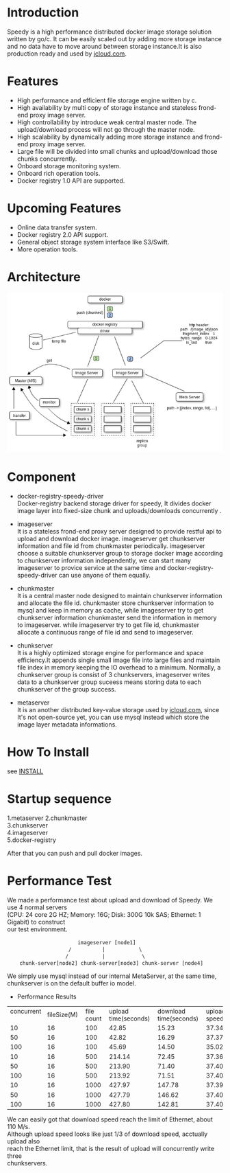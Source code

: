 Introduction
============

Speedy is a high performance distributed docker image storage solution written by go/c. It can be easily scaled out by adding more storage instance and no data have to move around between storage instance.It is also production ready and used by [jcloud.com](http://jcloud.com).

Features
============
* High performance and efficient file storage engine written by c.
* High availability by multi copy of storage instance and stateless frond-end proxy image server.
* High controllability by introduce weak central master node. The upload/download process will not go through the master node.
* High scalability by dynamically adding more storage instance and frond-end proxy image server.
* Large file will be divided into small chunks and upload/download those chunks concurrently.
* Onboard storage monitoring system.
* Onboard rich operation tools.
* Docker registry 1.0 API are supported.

Upcoming Features
============
* Online data transfer system.
* Docker registry 2.0 API support.
* General object storage system interface like S3/Swift.
* More operation tools.

Architecture
============
![architecture](docs/speedy-arch.png)

Component
============
* docker-registry-speedy-driver       
Docker-registry backend storage driver for speedy, It divides docker image layer into fixed-size chunk and uploads/downloads concurrently .

* imageserver            
It is a stateless frond-end proxy server designed to provide restful api to upload and download docker image. 
imageserver get chunkserver information and file id from chunkmaster periodically. 
imageserver choose a suitable chunkserver group to storage docker image according to chunkserver information independently, 
we can start many imageserver to provice service at the same time and docker-registry-speedy-driver can use anyone of them equally.

* chunkmaster              
It is a central master node designed to maintain chunkserver information and allocate the file id. 
chunkmaster store chunkserver information to mysql and keep in memory as cache, while imageserver try to get chunkserver information chunkmaster send the information in memory to imageserver.
while imageserver try to get file id, chunkmaster allocate a continuous range of file id and send to imageserver.

* chunkserver             
It is a highly optimized storage engine for performance and space efficiency.It appends single small image file into large files and maintain file index in memory keeping the IO overhead to a minimum. Normally, a chunkserver group is consist of 3 chunkservers, imageserver writes data to a chunkserver group suceess means storing data to each chunkserver of the group success. 

* metaserver        
It is an another distributed key-value storage used by [jcloud.com](http://jcloud.com), since It's not open-source yet, you can use mysql instead which store the image layer metadata informations.

How To Install
=============
see [INSTALL](INSTALL.md)

Startup sequence
================
1.metaserver
2.chunkmaster   
3.chunkserver   
4.imageserver   
5.docker-registry   

After that you can push and pull docker images.

Performance Test
================

We made a performance test about upload and download of Speedy. We use 4 normal servers   
(CPU: 24 core 2G HZ; Memory: 16G; Disk: 300G 10k SAS; Ethernet: 1 Gigabit) to construct   
our test environment. 

                           imageserver [node1]
                        /          |           \
                       /           |            \
        chunk-server[node2] chunk-server[node3] chunk-server [node4]

We simply use mysql instead of our internal MetaServer, at the same time,    
chunkserver is on the default buffer io model.

+ Performance Results

<table>
<tr><td> concurrent &nbsp;</td><td> fileSize(M)&nbsp; </td><td> file count&nbsp; </td><td> upload time(seconds)&nbsp; </td><td> download time(seconds)&nbsp; </td><td> upload speed(M/s)&nbsp; </td><td> download speed(M/s)&nbsp; </td></tr>
<tr><td> 10         </td><td> 16          </td><td> 100        </td><td> 42.85                </td><td> 15.23                  </td><td> 37.34        </td><td> 105.06 </td></tr>
<tr><td> 50         </td><td> 16          </td><td> 100        </td><td> 42.82                </td><td> 16.29                  </td><td> 37.37        </td><td> 98.22 </td></tr>
<tr><td> 100        </td><td> 16          </td><td> 100        </td><td> 45.69                </td><td> 14.50                  </td><td> 35.02        </td><td> 110.34 </td></tr>
<tr><td> 10         </td><td> 16          </td><td> 500        </td><td> 214.14               </td><td> 72.45                  </td><td> 37.36        </td><td> 110.42 </td></tr>
<tr><td> 50         </td><td> 16          </td><td> 500        </td><td> 213.90               </td><td> 71.40                  </td><td> 37.40        </td><td> 112.04 </td></tr>
<tr><td> 100        </td><td> 16          </td><td> 500        </td><td> 213.92               </td><td> 71.51                  </td><td> 37.40        </td><td> 111.87 </td></tr>
<tr><td> 10         </td><td> 16          </td><td> 1000       </td><td> 427.97               </td><td> 147.78                 </td><td> 37.39        </td><td> 108.27 </td></tr>
<tr><td> 50         </td><td> 16          </td><td> 1000       </td><td> 427.79               </td><td> 146.62                 </td><td> 37.40        </td><td> 109.13 </td></tr>
<tr><td> 100        </td><td> 16          </td><td> 1000       </td><td> 427.80               </td><td> 142.81                 </td><td> 37.40        </td><td> 109.13 </td></tr>
</table>


We can easily got that download speed reach the limit of Ethernet, about 110 M/s.    
Although upload speed looks like just 1/3 of download speed, acctually upload also    
reach the Ethernet limit, that is the result of upload will concurrently write three   
chunkservers.
